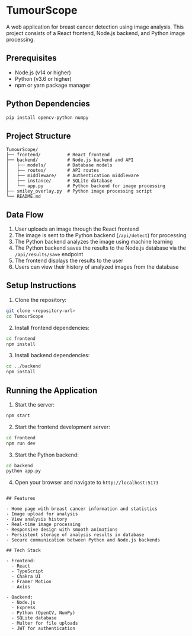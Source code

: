# TumourScope

A web application for breast cancer detection using image analysis. This project consists of a React frontend, Node.js backend, and Python image processing.

## Prerequisites

- Node.js (v14 or higher)
- Python (v3.6 or higher)
- npm or yarn package manager

## Python Dependencies

```bash
pip install opencv-python numpy
```

## Project Structure

```
TumourScope/
├── frontend/          # React frontend
├── backend/           # Node.js backend and API
│   ├── models/        # Database models
│   ├── routes/        # API routes
│   ├── middleware/    # Authentication middleware
│   ├── instance/      # SQLite database
│   └── app.py         # Python backend for image processing
├── smiley_overlay.py  # Python image processing script
└── README.md
```

## Data Flow

1. User uploads an image through the React frontend
2. The image is sent to the Python backend (`/api/detect`) for processing
3. The Python backend analyzes the image using machine learning
4. The Python backend saves the results to the Node.js database via the `/api/results/save` endpoint
5. The frontend displays the results to the user
6. Users can view their history of analyzed images from the database

## Setup Instructions

1. Clone the repository:
```bash
git clone <repository-url>
cd TumourScope
```

2. Install frontend dependencies:
```bash
cd frontend
npm install
```

3. Install backend dependencies:
```bash
cd ../backend
npm install
```

## Running the Application

1. Start the server:
```bash
npm start
```

2. Start the frontend development server:
```bash
cd frontend
npm run dev
```

3. Start the Python backend:
```bash
cd backend
python app.py
```

4. Open your browser and navigate to `http://localhost:5173`


```

## Features

- Home page with breast cancer information and statistics
- Image upload for analysis
- View analysis history
- Real-time image processing
- Responsive design with smooth animations
- Persistent storage of analysis results in database
- Secure communication between Python and Node.js backends

## Tech Stack

- Frontend:
  - React
  - TypeScript
  - Chakra UI
  - Framer Motion
  - Axios

- Backend:
  - Node.js
  - Express
  - Python (OpenCV, NumPy)
  - SQLite database
  - Multer for file uploads
  - JWT for authentication
